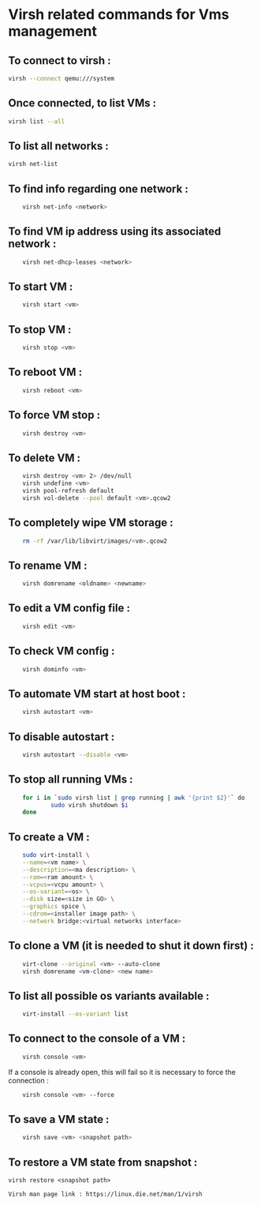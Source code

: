 # Virsh related commands for Vms management
## To connect to virsh :
```bash	
virsh --connect qemu:///system 
```

## Once connected, to list VMs : 
```bash	
virsh list --all
 ```

## To list all networks : 
```bash	
virsh net-list
 ```

## To find info regarding one network : 
```bash	
	virsh net-info <network>
 ```

## To find VM ip address using its associated network :
```bash	
	virsh net-dhcp-leases <network>
 ```

## To start VM : 
```bash	
	virsh start <vm>
 ```

## To stop VM : 
```bash	
	virsh stop <vm>
 ```

## To reboot VM : 
```bash	
	virsh reboot <vm>
 ```

## To force VM stop : 
```bash	
	virsh destroy <vm>
 ```

## To delete VM : 
```bash	
	virsh destroy <vm> 2> /dev/null	
	virsh undefine <vm>
	virsh pool-refresh default
	virsh vol-delete --pool default <vm>.qcow2
 ```

## To completely wipe VM storage : 
```bash	
	rm -rf /var/lib/libvirt/images/<vm>.qcow2
 ```

## To rename VM : 
```bash	
	virsh domrename <oldname> <newname>
 ```

## To edit a VM config file : 
```bash	
	virsh edit <vm>
 ```

## To check VM config : 
```bash	
	virsh dominfo <vm>
 ```

## To automate VM start at host boot : 
```bash	
	virsh autostart <vm>
 ```

## To disable autostart : 
```bash	
	virsh autostart --disable <vm> 
 ```

## To stop all running VMs : 
```bash	
	for i in `sudo virsh list | grep running | awk '{print $2}'` do
	    	sudo virsh shutdown $i
	done
 ```

## To create a VM : 
```bash	
	sudo virt-install \
	--name=<vm name> \
	--description=<ma description> \
	--ram=<ram amount> \
	--vcpus=<vcpu amount> \
	--os-variant=<os> \
	--disk size=<size in GO> \
	--graphics spice \
	--cdrom=<installer image path> \
	--network bridge:<virtual networks interface>
 ```

## To clone a VM (it is needed to shut it down first) : 
```bash	
	virt-clone --original <vm> --auto-clone
	virsh domrename <vm-clone> <new name>
 ```

## To list all possible os variants available : 
```bash	
	virt-install --os-variant list
 ```

## To connect to the console of a VM : 
```bash	
	virsh console <vm>
 ```
If a console is already open, this will fail so it is necessary to force the connection : 
```bash	
	virsh console <vm> --force
 ```

## To save a VM state : 
```bash	
	virsh save <vm> <snapshot path>
 ```

## To restore a VM state from snapshot : 
	virsh restore <snapshot path>
 ```
Virsh man page link : https://linux.die.net/man/1/virsh
